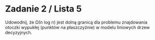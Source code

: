 # Zadanie 2 / Lista 5

Udowodnij, że Ω(n log n) jest dolną granicą dla problemu znajdowania otoczki wypukłej (punktów na płaszczyźnie) w modelu liniowych drzew decyzyjnych.